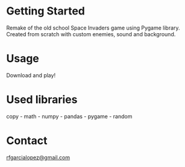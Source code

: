 # Getting Started
Remake of the old school Space Invaders game using Pygame library.
Created from scratch with custom enemies, sound and background.

# Usage
Download and play!

# Used libraries
copy - math - numpy - pandas - pygame - random

# Contact
rfgarcialopez@gmail.com
